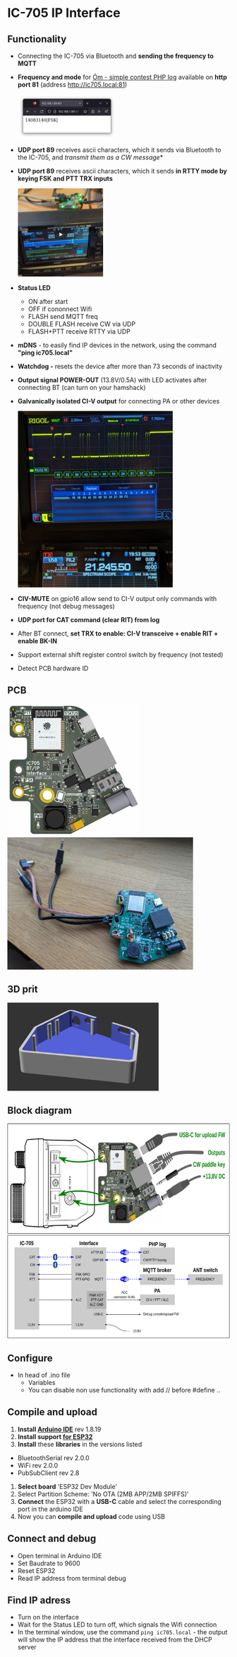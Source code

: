 # IC-705 IP Interface

## Functionality
- Connecting the IC-705 via Bluetooth and **sending the frequency to MQTT**
- **Frequency and mode** for [Óm - simple contest PHP log](https://github.com/ok1hra/Om) available on **http port 81** (address http://ic705.local:81)

    <img src="https://raw.githubusercontent.com/ok1hra/IC-705_Interface/main/http-cat.png" height="100">

- **UDP port 89** receives ascii characters, which it sends via Bluetooth to the IC-705, and *transmit them as a CW message**
- **UDP port 89** receives ascii characters, which it sends **in RTTY mode by keying FSK and PTT TRX inputs**

    [![RTTY + PTT keying](https://raw.githubusercontent.com/ok1hra/IC-705_Interface/main/hw/rtty-key.png)](https://youtube.com/shorts/b0uTiIwEsbw)

- **Status LED**
    - ON after start
    - OFF if cononnect Wifi
    - FLASH send MQTT freq
    - DOUBLE FLASH receive CW via UDP
    - FLASH+PTT receive RTTY via UDP
- **mDNS** - to easily find IP devices in the network, using the command **"ping ic705.local"**
- **Watchdog -** resets the device after more than 73 seconds of inactivity
- **Output signal POWER-OUT** (13.8V/0.5A) with LED activates after connecting BT (can turn on your hamshack)
- **Galvanically isolated CI-V output** for connecting PA or other devices

    <img src="https://raw.githubusercontent.com/ok1hra/IC-705_Interface/main/hw/IC-705-interface-01-CAT.jpg" height="400">

- **CIV-MUTE** on gpio16 allow send to CI-V output only commands with frequency (not debug messages)
- **UDP port for CAT command (clear RIT) from log**
- After BT connect, **set TRX to enable: CI-V transceive + enable RIT + enable BK-IN**
- Support external shift register control switch by frequency (not tested)
- Detect PCB hardware ID

## PCB
<img src="https://raw.githubusercontent.com/ok1hra/IC-705_Interface/main/hw/IC-705-interface-01.png" height="300"><img src="https://raw.githubusercontent.com/ok1hra/IC-705_Interface/main/hw/IC-705-interface-01-PCB.jpg" height="300">

## 3D prit
<img src="https://raw.githubusercontent.com/ok1hra/IC-705_Interface/main/3Dprint/preview.png" height="200">

## Block diagram
<img src="https://raw.githubusercontent.com/ok1hra/IC-705_Interface/main/hw/hw-block.png" height="250">

<img src="https://raw.githubusercontent.com/ok1hra/IC-705_Interface/main/hw/sw-block.png">


## Configure
- In head of .ino file
  - Variables
  - You can disable non use functionality with add // before #define ..

## Compile and upload
1.  **Install [Arduino IDE](https://www.arduino.cc/en/software)** rev 1.8.19
1.  **Install support [for ESP32](https://docs.espressif.com/projects/arduino-esp32/en/latest/installing.html)**
1.  **Install** these **libraries** in the versions listed
  * BluetoothSerial rev 2.0.0
  * WiFi rev 2.0.0
  * PubSubClient rev 2.8
1. **Select board** 'ESP32 Dev Module'
1. Select Partition Scheme: 'No OTA (2MB APP/2MB SPIFFS)'
1. **Connect** the ESP32 with a **USB-C** cable and select the corresponding port in the arduino IDE
1. Now you can **compile and upload** code using USB

## Connect and debug
- Open terminal in Arduino IDE
- Set Baudrate to 9600
- Reset ESP32
- Read IP address from terminal debug

## Find IP adress
- Turn on the interface
- Wait for the Status LED to turn off, which signals the Wifi connection
- In the terminal window, use the command ```ping ic705.local``` - the output will show the IP address that the interface received from the DHCP server
